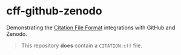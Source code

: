 # cff-github-zenodo

Demonstrating the [Citation File Format](https://citation-file-format.github.io) integrations with GitHub and Zenodo.

> This repository **does** contain a `CITATION.cff` file.
